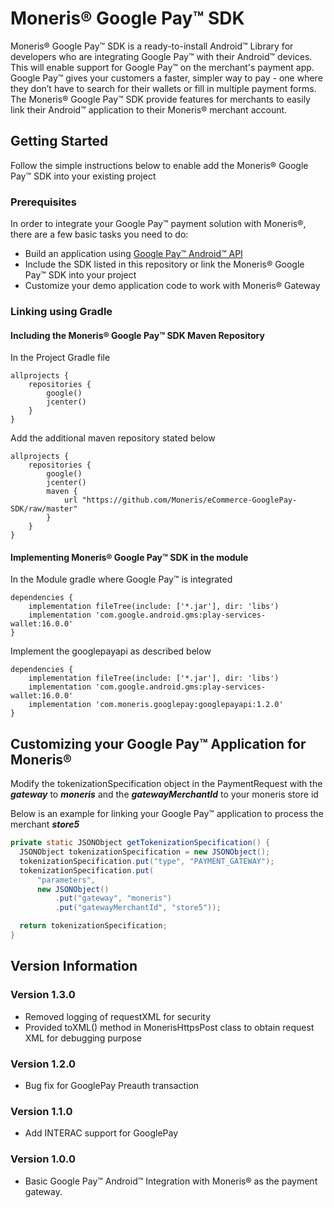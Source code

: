 # Moneris® Google Pay™ SDK

Moneris® Google Pay™ SDK is a ready-to-install Android™ Library for developers who are integrating Google Pay™ with their Android™ devices. This will enable support for Google Pay™ on the merchant's payment app.  Google Pay™ gives your customers a faster, simpler way to pay - one where they don’t have to search for their wallets or fill in multiple payment forms.  The Moneris® Google Pay™ SDK provide features for merchants to easily link their Android™ application to their Moneris® merchant account.

## Getting Started

Follow the simple instructions below to enable add the Moneris® Google Pay™ SDK into your existing project

### Prerequisites

In order to integrate your Google Pay™ payment solution with Moneris®, there are a few basic tasks you need to do:

- Build an application using [Google Pay™ Android™ API](https://developers.google.com/pay/api/android/)
- Include the SDK listed in this repository or link the Moneris® Google Pay™ SDK into your project
- Customize your demo application code to work with Moneris® Gateway

### Linking using Gradle

#### Including the Moneris® Google Pay™ SDK Maven Repository
In the Project Gradle file

```Gradle
allprojects {
    repositories {
        google()
        jcenter()
    }
}
```
Add the additional maven repository stated below

```Gradle
allprojects {
    repositories {
        google()
        jcenter()
        maven {
            url "https://github.com/Moneris/eCommerce-GooglePay-SDK/raw/master"
        }
    }
}
```


#### Implementing Moneris® Google Pay™ SDK in the module
In the Module gradle where Google Pay™ is integrated
```Gradle
dependencies {
    implementation fileTree(include: ['*.jar'], dir: 'libs')
    implementation 'com.google.android.gms:play-services-wallet:16.0.0'    
}
```
Implement the googlepayapi as described below
```Gradle
dependencies {
    implementation fileTree(include: ['*.jar'], dir: 'libs')
    implementation 'com.google.android.gms:play-services-wallet:16.0.0'
    implementation 'com.moneris.googlepay:googlepayapi:1.2.0'
}
```
## Customizing your Google Pay™ Application for Moneris®

Modify the tokenizationSpecification object in the PaymentRequest with the **_gateway_** to **_moneris_** and the **_gatewayMerchantId_** to your moneris store id

Below is an example for linking your Google Pay™ application to process the merchant **_store5_**
```java
private static JSONObject getTokenizationSpecification() {
  JSONObject tokenizationSpecification = new JSONObject();
  tokenizationSpecification.put("type", "PAYMENT_GATEWAY");
  tokenizationSpecification.put(
      "parameters",
      new JSONObject()
          .put("gateway", "moneris")
          .put("gatewayMerchantId", "store5"));

  return tokenizationSpecification;
}
```
## Version Information

### Version 1.3.0

- Removed logging of requestXML for security
- Provided toXML() method in MonerisHttpsPost class to obtain request XML for debugging purpose

### Version 1.2.0

- Bug fix for GooglePay Preauth transaction

### Version 1.1.0

- Add INTERAC support for GooglePay

### Version 1.0.0

- Basic Google Pay™ Android™ Integration with Moneris® as the payment gateway.


